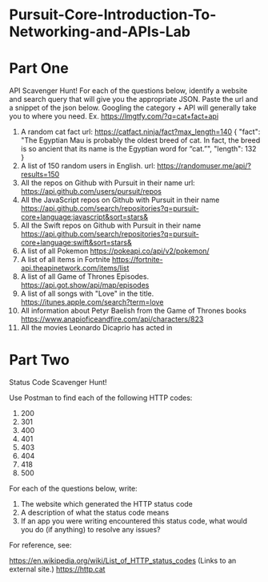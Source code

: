 # Pursuit-Core-Introduction-To-Networking-and-APIs-Lab

# Part One

API Scavenger Hunt!
For each of the questions below, identify a website and search query that will give you the appropriate JSON.  Paste the url and a snippet of the json below.  Googling the category + API will generally take you to where you need.  Ex. https://lmgtfy.com/?q=cat+fact+api
1. A random cat fact
url: https://catfact.ninja/fact?max_length=140
{
    "fact": "The Egyptian Mau is probably the oldest breed of cat. In fact, the breed is so ancient that its name is the Egyptian word for “cat.”",
    "length": 132
}
1. A list of 150 random users in English.
url: https://randomuser.me/api/?results=150
1. All the repos on Github with Pursuit in their name
url: https://api.github.com/users/pursuit/repos
1. All the JavaScript repos on Github with Pursuit in their name
https://api.github.com/search/repositories?q=pursuit-core+language:javascript&sort=stars&
1. All the Swift repos on Github with Pursuit in their name
https://api.github.com/search/repositories?q=pursuit-core+language:swift&sort=stars&
1. A list of all Pokemon
https://pokeapi.co/api/v2/pokemon/
1. A list of all items in Fortnite
https://fortnite-api.theapinetwork.com/items/list
1. A list of all Game of Thrones Episodes.
https://api.got.show/api/map/episodes
1. A list of all songs with "Love" in the title.
https://itunes.apple.com/search?term=love
1. All information about Petyr Baelish from the Game of Thrones books
https://www.anapioficeandfire.com/api/characters/823
1. All the movies Leonardo Dicaprio has acted in

# Part Two

Status Code Scavenger Hunt!

Use Postman to find each of the following HTTP codes:


1. 200
1. 301
1. 400
1. 401
1. 403
1. 404
1. 418
1. 500


For each of the questions below, write:

1. The website which generated the HTTP status code
2. A description of what the status code means
3. If an app you were writing encountered this status code, what would you do (if anything) to resolve any issues?


For reference, see:

https://en.wikipedia.org/wiki/List_of_HTTP_status_codes (Links to an external site.)
https://http.cat



